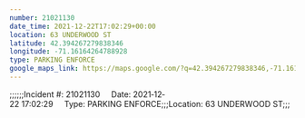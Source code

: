 ```yaml
---
number: 21021130
date_time: 2021-12-22T17:02:29+00:00
location: 63 UNDERWOOD ST
latitude: 42.394267279838346
longitude: -71.16164264788928
type: PARKING ENFORCE
google_maps_link: https://maps.google.com/?q=42.394267279838346,-71.16164264788928
---
```


;;;;;;Incident #: 21021130     Date: 2021‐12‐22 17:02:29     Type: PARKING ENFORCE;;;Location: 63 UNDERWOOD ST;;;
